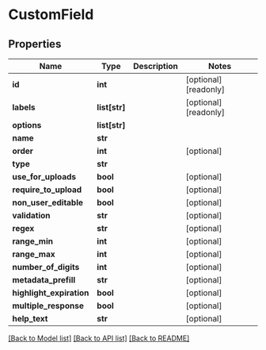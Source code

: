 # CustomField

## Properties

Name | Type | Description | Notes
------------ | ------------- | ------------- | -------------
**id** | **int** |  | [optional] [readonly] 
**labels** | **list[str]** |  | [optional] [readonly] 
**options** | **list[str]** |  | 
**name** | **str** |  | 
**order** | **int** |  | [optional] 
**type** | **str** |  | 
**use_for_uploads** | **bool** |  | [optional] 
**require_to_upload** | **bool** |  | [optional] 
**non_user_editable** | **bool** |  | [optional] 
**validation** | **str** |  | [optional] 
**regex** | **str** |  | [optional] 
**range_min** | **int** |  | [optional] 
**range_max** | **int** |  | [optional] 
**number_of_digits** | **int** |  | [optional] 
**metadata_prefill** | **str** |  | [optional] 
**highlight_expiration** | **bool** |  | [optional] 
**multiple_response** | **bool** |  | [optional] 
**help_text** | **str** |  | [optional] 

[[Back to Model list]](../#documentation-for-models) [[Back to API list]](../#documentation-for-api-endpoints) [[Back to README]](../)


